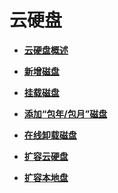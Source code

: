 # 云硬盘<a name="ecs_03_0300"></a>

-   **[云硬盘概述](云硬盘概述.md)**  

-   **[新增磁盘](新增磁盘.md)**  

-   **[挂载磁盘](挂载磁盘.md)**  

-   **[添加“包年/包月”磁盘](添加-包年-包月-磁盘.md)**  

-   **[在线卸载磁盘](在线卸载磁盘.md)**  

-   **[扩容云硬盘](扩容云硬盘.md)**  

-   **[扩容本地盘](扩容本地盘.md)**  

